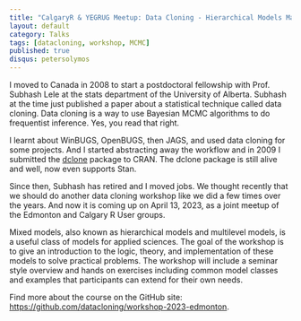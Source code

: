 ```yaml
---
title: "CalgaryR & YEGRUG Meetup: Data Cloning - Hierarchical Models Made Easy"
layout: default
category: Talks
tags: [datacloning, workshop, MCMC]
published: true
disqus: petersolymos
---
```


I moved to Canada in 2008 to start a postdoctoral fellowship with Prof. Subhash Lele at the stats department of the University of Alberta. Subhash at the time just published a paper about a statistical technique called data cloning. Data cloning is a way to use Bayesian MCMC algorithms to do frequentist inference. Yes, you read that right.

I learnt about WinBUGS, OpenBUGS, then JAGS, and used data cloning for some projects. And I started abstracting away the workflow and in 2009 I submitted the [dclone](https://CRAN.R-project.org/package=dclone) package to CRAN. The dclone package is still alive and well, now even supports Stan.

Since then, Subhash has retired and I moved jobs. We thought recently that we should do another data cloning workshop like we did a few times over the years. And now it is coming up on April 13, 2023, as a joint meetup of the Edmonton and Calgary R User groups.

Mixed models, also known as hierarchical models and multilevel models, is a useful class of models for applied sciences. The goal of the workshop is to give an introduction to the logic, theory, and implementation of these models to solve practical problems. The workshop will include a seminar style overview and hands on exercises including common model classes and examples that participants can extend for their own needs.

Find more about the course on the GitHub site: <https://github.com/datacloning/workshop-2023-edmonton>.
